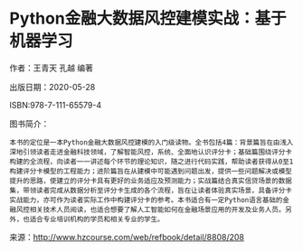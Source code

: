 # Python金融大数据风控建模实战：基于机器学习
作者：王青天 孔越 编著

出版日期：2020-05-28

ISBN:978-7-111-65579-4

图书简介：

    本书的定位是一本Python金融大数据风控建模的入门级读物。全书包括4篇：背景篇旨在由浅入深地引领读者走进金融科技领域，了解智能风控，系统、全面地认识评分卡；基础篇围绕评分卡构建的全流程，向读者一一讲述每个环节的理论知识，随之进行代码实践，帮助读者获得从0至1构建评分卡模型的工程能力；进阶篇旨在从建模中可能遇到问题出发，提供一些问题解决或模型提升的思路，使建立的评分卡具有更好的业务适应及预测能力；实战篇结合真实信贷场景的数据集，带领读者完成从数据分析至评分卡生成的各个流程，旨在让读者体验真实场景，具备评分卡实战能力，亦可作为读者实际工作中构建评分卡的参考。本书适合有一定Python语言基础的金融风控相关技术人员阅读，也适合想要了解人工智能如何在金融场景应用的开发及业务人员。另外，也适合专业培训机构的学员和相关专业的学生。

来源：http://www.hzcourse.com/web/refbook/detail/8808/208
